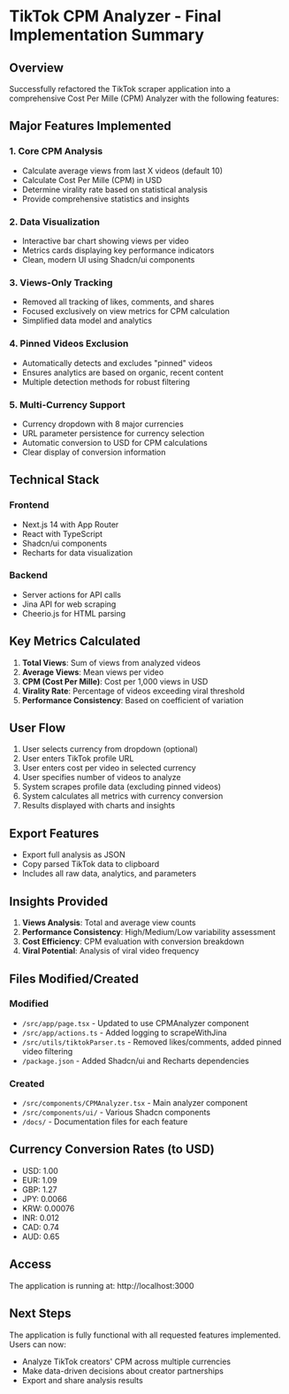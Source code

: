 # TikTok CPM Analyzer - Final Implementation Summary

## Overview
Successfully refactored the TikTok scraper application into a comprehensive Cost Per Mille (CPM) Analyzer with the following features:

## Major Features Implemented

### 1. Core CPM Analysis
- Calculate average views from last X videos (default 10)
- Calculate Cost Per Mille (CPM) in USD
- Determine virality rate based on statistical analysis
- Provide comprehensive statistics and insights

### 2. Data Visualization
- Interactive bar chart showing views per video
- Metrics cards displaying key performance indicators
- Clean, modern UI using Shadcn/ui components

### 3. Views-Only Tracking
- Removed all tracking of likes, comments, and shares
- Focused exclusively on view metrics for CPM calculation
- Simplified data model and analytics

### 4. Pinned Videos Exclusion
- Automatically detects and excludes "pinned" videos
- Ensures analytics are based on organic, recent content
- Multiple detection methods for robust filtering

### 5. Multi-Currency Support
- Currency dropdown with 8 major currencies
- URL parameter persistence for currency selection
- Automatic conversion to USD for CPM calculations
- Clear display of conversion information

## Technical Stack

### Frontend
- Next.js 14 with App Router
- React with TypeScript
- Shadcn/ui components
- Recharts for data visualization

### Backend
- Server actions for API calls
- Jina API for web scraping
- Cheerio.js for HTML parsing

## Key Metrics Calculated

1. **Total Views**: Sum of views from analyzed videos
2. **Average Views**: Mean views per video
3. **CPM (Cost Per Mille)**: Cost per 1,000 views in USD
4. **Virality Rate**: Percentage of videos exceeding viral threshold
5. **Performance Consistency**: Based on coefficient of variation

## User Flow

1. User selects currency from dropdown (optional)
2. User enters TikTok profile URL
3. User enters cost per video in selected currency
4. User specifies number of videos to analyze
5. System scrapes profile data (excluding pinned videos)
6. System calculates all metrics with currency conversion
7. Results displayed with charts and insights

## Export Features

- Export full analysis as JSON
- Copy parsed TikTok data to clipboard
- Includes all raw data, analytics, and parameters

## Insights Provided

1. **Views Analysis**: Total and average view counts
2. **Performance Consistency**: High/Medium/Low variability assessment
3. **Cost Efficiency**: CPM evaluation with conversion breakdown
4. **Viral Potential**: Analysis of viral video frequency

## Files Modified/Created

### Modified
- `/src/app/page.tsx` - Updated to use CPMAnalyzer component
- `/src/app/actions.ts` - Added logging to scrapeWithJina
- `/src/utils/tiktokParser.ts` - Removed likes/comments, added pinned video filtering
- `/package.json` - Added Shadcn/ui and Recharts dependencies

### Created
- `/src/components/CPMAnalyzer.tsx` - Main analyzer component
- `/src/components/ui/` - Various Shadcn components
- `/docs/` - Documentation files for each feature

## Currency Conversion Rates (to USD)
- USD: 1.00
- EUR: 1.09
- GBP: 1.27
- JPY: 0.0066
- KRW: 0.00076
- INR: 0.012
- CAD: 0.74
- AUD: 0.65

## Access
The application is running at: http://localhost:3000

## Next Steps
The application is fully functional with all requested features implemented. Users can now:
- Analyze TikTok creators' CPM across multiple currencies
- Make data-driven decisions about creator partnerships
- Export and share analysis results